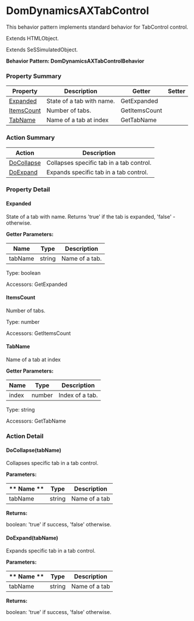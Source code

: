 # DomDynamicsAXTabControl

This behavior pattern implements standard behavior for TabControl control.
 
Extends HTMLObject.

Extends SeSSimulatedObject.





**Behavior Pattern: DomDynamicsAXTabControlBehavior**


<!-- ============================== property summary ========================== -->

	

### Property Summary

| **Property** | **Description** | **Getter** | **Setter** |
| ------------ | --------------- | ---------- | ---------- |
| [Expanded](#Expanded) | State of a tab with name. | GetExpanded |  |
| [ItemsCount](#ItemsCount) | Number of tabs. | GetItemsCount |  |
| [TabName](#TabName) | Name of a tab at index | GetTabName |  |



	
<!-- ============================== action summary ========================== -->



### Action Summary

|  **Action** | **Description** | 
| ----------- | --------------- |
|	[DoCollapse](#DoCollapse) | Collapses specific tab in a tab control. |
|	[DoExpand](#DoExpand) | Expands specific tab in a tab control. |




<!-- ============================== property detail ========================== -->
	
### Property Detail
		
<a name="Expanded"></a>
#### Expanded


State of a tab with name. Returns 'true' if the tab is expanded, 'false' - otherwise.

			
**Getter Parameters:**

| **Name** | **Type** | **Description** |
| -------- | -------- | --------------- |	
| tabName | string | Name of a tab. |


	
			
Type: boolean
			
			
Accessors: GetExpanded
			
		
<a name="ItemsCount"></a>
#### ItemsCount


Number of tabs.

			
	
			
Type: number
			
			
Accessors: GetItemsCount
			
		
<a name="TabName"></a>
#### TabName


Name of a tab at index

			
**Getter Parameters:**

| **Name** | **Type** | **Description** |
| -------- | -------- | --------------- |	
| index | number | Index of a tab. |


	
			
Type: string
			
			
Accessors: GetTabName
			
		
	
	
<!-- ============================== action detail ========================== -->
	
### Action Detail
		
<a name="DoCollapse"></a>    
#### DoCollapse(tabName)

Collapses specific tab in a tab control.


**Parameters:**

|	** Name ** | **Type** | **Description** |
| ---------- | -------- | --------------- |
| tabName | string |	Name of a tab |




**Returns:**

boolean: 'true' if success, 'false' otherwise.




<a name="DoExpand"></a>    
#### DoExpand(tabName)

Expands specific tab in a tab control.


**Parameters:**

|	** Name ** | **Type** | **Description** |
| ---------- | -------- | --------------- |
| tabName | string |	Name of a tab |




**Returns:**

boolean: 'true' if success, 'false' otherwise.




	

